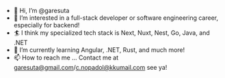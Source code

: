 - 👋 Hi, I’m @garesuta
- 👀 I’m interested in a full-stack developer or software engineering career, especially for backend!
- 🏄 I think my specialized tech stack is Next, Nuxt, Nest, Go, Java, and .NET
- 🌱 I’m currently learning Angular, .NET, Rust, and much more!
- 📫 How to reach me ... Contact me at garesuta@gmail.com/c.nopadol@kkumail.com see ya!

<!---
garesuta/garesuta is a ✨ special ✨ repository because its `README.md` (this file) appears on your GitHub profile.
You can click the Preview link to take a look at your changes.
--->
